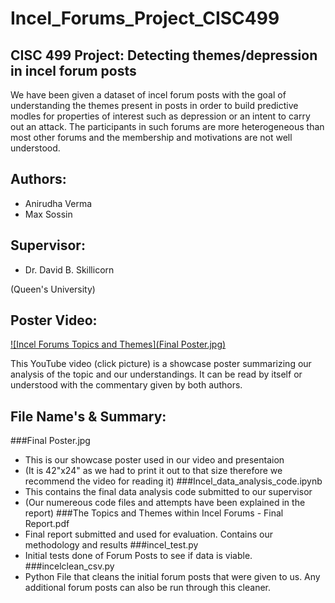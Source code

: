 # Incel_Forums_Project_CISC499

## CISC 499 Project: Detecting themes/depression in incel forum posts
We have been given a dataset of incel forum posts with the goal of understanding the themes present in posts in order to build predictive modles for properties of interest such as depression or an intent to carry out an attack. The participants in such forums are more heterogeneous than most other forums and the membership and motivations are not well understood.

## Authors:
- Anirudha Verma
- Max Sossin 

## Supervisor:
- Dr. David B. Skillicorn

(Queen's University)

## Poster Video:
[![Incel Forums Topics and Themes](Final Poster.jpg)]([https://youtu.be/aFH8vBCL2xA](https://www.youtube.com/watch?v=aFH8vBCL2xA&ab_channel=YodaTime29) "Incel Forums Topics and Themes")

This YouTube video (click picture) is a showcase poster summarizing our analysis of the topic and our understandings. It can be read by itself or understood with the commentary given by both authors.

## File Name's & Summary:
###Final Poster.jpg
- This is our showcase poster used in our video and presentaion 
- (It is 42"x24" as we had to print it out to that size therefore we recommend the video  for reading it)
###Incel_data_analysis_code.ipynb
- This contains the final data analysis code submitted to our supervisor 
- (Our numereous code files and attempts have been explained in the report)
###The Topics and Themes within Incel Forums - Final Report.pdf
- Final report submitted and used for evaluation. Contains our methodology and results
###incel_test.py
- Initial tests done of Forum Posts to see if data is viable.
###incelclean_csv.py
- Python File that cleans the initial forum posts that were given to us. Any additional forum posts can also be run through this cleaner.
